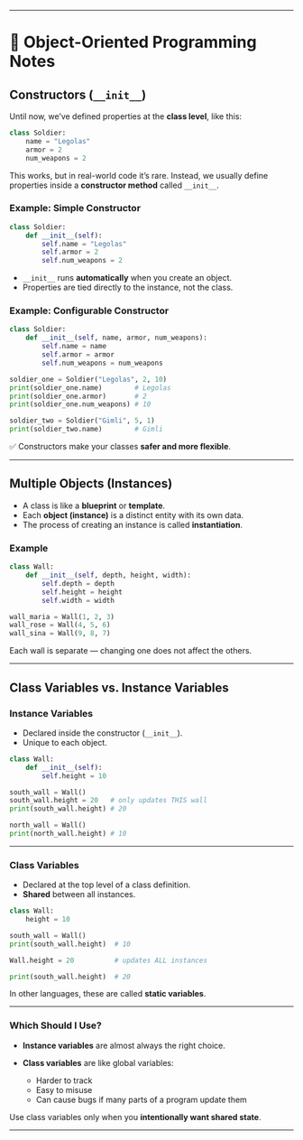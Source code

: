 
---

# 🧱 Object-Oriented Programming Notes

## Constructors (`__init__`)

Until now, we’ve defined properties at the **class level**, like this:

```python
class Soldier:
    name = "Legolas"
    armor = 2
    num_weapons = 2
```

This works, but in real-world code it’s rare. Instead, we usually define properties inside a **constructor method** called `__init__`.

### Example: Simple Constructor

```python
class Soldier:
    def __init__(self):
        self.name = "Legolas"
        self.armor = 2
        self.num_weapons = 2
```

* `__init__` runs **automatically** when you create an object.
* Properties are tied directly to the instance, not the class.

### Example: Configurable Constructor

```python
class Soldier:
    def __init__(self, name, armor, num_weapons):
        self.name = name
        self.armor = armor
        self.num_weapons = num_weapons

soldier_one = Soldier("Legolas", 2, 10)
print(soldier_one.name)        # Legolas
print(soldier_one.armor)       # 2
print(soldier_one.num_weapons) # 10

soldier_two = Soldier("Gimli", 5, 1)
print(soldier_two.name)        # Gimli
```

✅ Constructors make your classes **safer and more flexible**.

---

## Multiple Objects (Instances)

* A class is like a **blueprint** or **template**.
* Each **object (instance)** is a distinct entity with its own data.
* The process of creating an instance is called **instantiation**.

### Example

```python
class Wall:
    def __init__(self, depth, height, width):
        self.depth = depth
        self.height = height
        self.width = width

wall_maria = Wall(1, 2, 3)
wall_rose = Wall(4, 5, 6)
wall_sina = Wall(9, 8, 7)
```

Each wall is separate — changing one does not affect the others.

---

## Class Variables vs. Instance Variables

### Instance Variables

* Declared inside the constructor (`__init__`).
* Unique to each object.

```python
class Wall:
    def __init__(self):
        self.height = 10

south_wall = Wall()
south_wall.height = 20   # only updates THIS wall
print(south_wall.height) # 20

north_wall = Wall()
print(north_wall.height) # 10
```

---

### Class Variables

* Declared at the top level of a class definition.
* **Shared** between all instances.

```python
class Wall:
    height = 10

south_wall = Wall()
print(south_wall.height)  # 10

Wall.height = 20          # updates ALL instances

print(south_wall.height)  # 20
```

In other languages, these are called **static variables**.

---

### Which Should I Use?

* **Instance variables** are almost always the right choice.
* **Class variables** are like global variables:

  * Harder to track
  * Easy to misuse
  * Can cause bugs if many parts of a program update them

Use class variables only when you **intentionally want shared state**.

---

